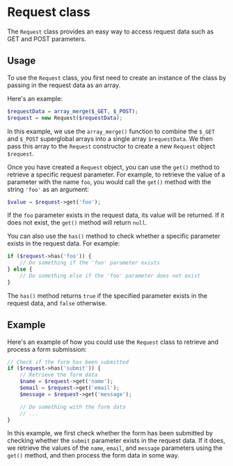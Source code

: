 # Request class

The `Request` class provides an easy way to access request data such as GET and POST parameters.

## Usage

To use the `Request` class, you first need to create an instance of the class by passing in the request data as an array. 

Here's an example:

```php
$requestData = array_merge($_GET, $_POST);
$request = new Request($requestData);
```

In this example, we use the `array_merge()` function to combine the `$_GET` and `$_POST` superglobal arrays into a single array `$requestData`. We then pass this array to the `Request` constructor to create a new `Request` object `$request`.

Once you have created a `Request` object, you can use the `get()` method to retrieve a specific request parameter. For example, to retrieve the value of a parameter with the name `foo`, you would call the `get()` method with the string `'foo'` as an argument:

```php
$value = $request->get('foo');
```

If the `foo` parameter exists in the request data, its value will be returned. If it does not exist, the `get()` method will return `null`.

You can also use the `has()` method to check whether a specific parameter exists in the request data. For example:

```php
if ($request->has('foo')) {
    // Do something if the 'foo' parameter exists
} else {
    // Do something else if the 'foo' parameter does not exist
}
```

The `has()` method returns `true` if the specified parameter exists in the request data, and `false` otherwise.

## Example

Here's an example of how you could use the `Request` class to retrieve and process a form submission:

```php
// Check if the form has been submitted
if ($request->has('submit')) {
    // Retrieve the form data
    $name = $request->get('name');
    $email = $request->get('email');
    $message = $request->get('message');

    // Do something with the form data
    // ...
}
```

In this example, we first check whether the form has been submitted by checking whether the `submit` parameter exists in the request data.
If it does, we retrieve the values of the `name`, `email`, and `message` parameters using the `get()` method, and then process the form data in some way.